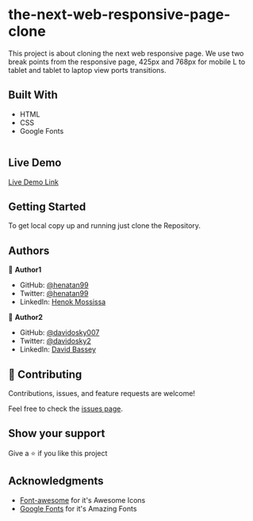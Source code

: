 # the-next-web-responsive-page-clone
This project is about cloning the next web responsive page. We use two break points from the responsive page, 425px and 768px for mobile L to tablet and tablet to laptop view ports transitions.


## Built With

- HTML
- CSS
- Google Fonts

 <img src="">


## Live Demo

[Live Demo Link]()

## Getting Started

To get local copy up and running just clone the Repository.

## Authors

:bust_in_silhouette: **Author1**

- GitHub: [@henatan99](https://github.com/henatan99)
- Twitter: [@henatan99](https://twitter.com/henatan99)
- LinkedIn: [Henok Mossissa](https://www.linkedin.com/in/henok-mekonnen-2a251613/)

:bust_in_silhouette: **Author2**

- GitHub: [@davidosky007](https://github.com/davidosky007)
- Twitter: [@davidosky2](https://twitter.com/Davidosky2)
- LinkedIn: [David Bassey](https://www.linkedin.com/in/david-bassey-2b9671199/)

## :handshake: Contributing

Contributions, issues, and feature requests are welcome!

Feel free to check the [issues page]().

## Show your support

Give a :star: if you like this project

## Acknowledgments

- [Font-awesome](https://fontawesome.com/) for it's Awesome Icons
- [Google Fonts](https://fonts.google.com/) for it's Amazing Fonts

